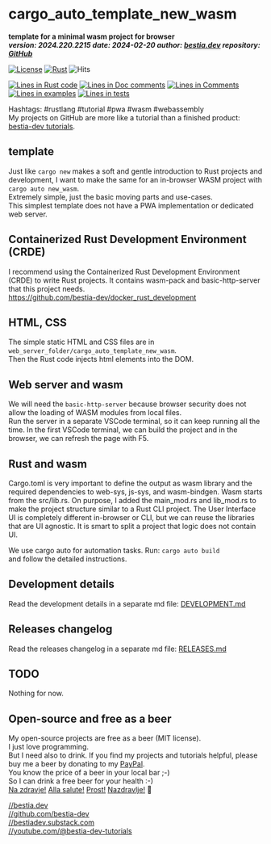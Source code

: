 # cargo_auto_template_new_wasm

[//]: # (auto_cargo_toml_to_md start)

**template for a minimal wasm project for browser**  
***version: 2024.220.2215 date: 2024-02-20 author: [bestia.dev](https://bestia.dev) repository: [GitHub](https://github.com/bestia-dev/cargo_auto_template_new_wasm)***  

[//]: # (auto_cargo_toml_to_md end)

 [![License](https://img.shields.io/badge/license-MIT-blue.svg)](https://github.com/bestia-dev/cargo_auto_template_new_wasm/blob/master/LICENSE)
 [![Rust](https://github.com/bestia-dev/cargo_auto_template_new_wasm/workflows/RustAction/badge.svg)](https://github.com/bestia-dev/cargo_auto_template_new_wasm/)
 ![Hits](https://bestia.dev/webpage_hit_counter/get_svg_image/638168303.svg)

[//]: # (auto_lines_of_code start)
[![Lines in Rust code](https://img.shields.io/badge/Lines_in_Rust-264-green.svg)](https://github.com/bestia-dev/cargo-auto/)
[![Lines in Doc comments](https://img.shields.io/badge/Lines_in_Doc_comments-28-blue.svg)](https://github.com/bestia-dev/cargo-auto/)
[![Lines in Comments](https://img.shields.io/badge/Lines_in_comments-69-purple.svg)](https://github.com/bestia-dev/cargo-auto/)
[![Lines in examples](https://img.shields.io/badge/Lines_in_examples-0-yellow.svg)](https://github.com/bestia-dev/cargo-auto/)
[![Lines in tests](https://img.shields.io/badge/Lines_in_tests-16-orange.svg)](https://github.com/bestia-dev/cargo-auto/)

[//]: # (auto_lines_of_code end)

Hashtags: #rustlang #tutorial #pwa #wasm #webassembly  
My projects on GitHub are more like a tutorial than a finished product: [bestia-dev tutorials](https://github.com/bestia-dev/tutorials_rust_wasm).

## template

Just like `cargo new` makes a soft and gentle introduction to Rust projects and development, I want to make the same for an in-browser WASM project with `cargo auto new_wasm`.  
Extremely simple, just the basic moving parts and use-cases.  
This simplest template does not have a PWA implementation or dedicated web server.

## Containerized Rust Development Environment (CRDE)

I recommend using the Containerized Rust Development Environment (CRDE) to write Rust projects. It contains wasm-pack and basic-http-server that this project needs.  
<https://github.com/bestia-dev/docker_rust_development>  

## HTML, CSS

The simple static HTML and CSS files are in `web_server_folder/cargo_auto_template_new_wasm`.  
Then the Rust code injects html elements into the DOM.  

## Web server and wasm

We will need the `basic-http-server` because browser security does not allow the loading of WASM modules from local files.  
Run the server in a separate VSCode terminal, so it can keep running all the time. In the first VSCode terminal, we can build the project and in the browser, we can refresh the page with F5.  

## Rust and wasm

Cargo.toml is very important to define the output as wasm library and the required dependencies to web-sys, js-sys, and wasm-bindgen.
Wasm starts from the src/lib.rs. On purpose, I added the main_mod.rs and lib_mod.rs to make the project structure similar to a Rust CLI project. The User Interface UI is completely different in-browser or CLI, but we can reuse the libraries that are UI agnostic.  It is smart to split a project that logic does not contain UI.

We use cargo auto for automation tasks. Run:
`cargo auto build`  
and follow the detailed instructions.

## Development details

Read the development details in a separate md file:
[DEVELOPMENT.md](DEVELOPMENT.md)

## Releases changelog

Read the releases changelog in a separate md file:
[RELEASES.md](RELEASES.md)

## TODO

Nothing for now.

## Open-source and free as a beer

My open-source projects are free as a beer (MIT license).  
I just love programming.  
But I need also to drink. If you find my projects and tutorials helpful, please buy me a beer by donating to my [PayPal](https://paypal.me/LucianoBestia).  
You know the price of a beer in your local bar ;-)  
So I can drink a free beer for your health :-)  
[Na zdravje!](https://translate.google.com/?hl=en&sl=sl&tl=en&text=Na%20zdravje&op=translate) [Alla salute!](https://dictionary.cambridge.org/dictionary/italian-english/alla-salute) [Prost!](https://dictionary.cambridge.org/dictionary/german-english/prost) [Nazdravlje!](https://matadornetwork.com/nights/how-to-say-cheers-in-50-languages/) 🍻

[//bestia.dev](https://bestia.dev)  
[//github.com/bestia-dev](https://github.com/bestia-dev)  
[//bestiadev.substack.com](https://bestiadev.substack.com)  
[//youtube.com/@bestia-dev-tutorials](https://youtube.com/@bestia-dev-tutorials)  
